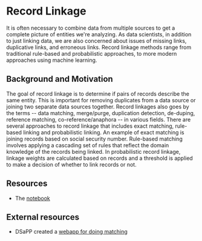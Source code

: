 # Record Linkage

It is often necessary to combine data from multiple sources to get a complete picture of entities we're analyzing. As data scientists, in addition to just linking data, we are also concerned
about issues of missing links, duplicative links, and erroneous links.
Record linkage methods range from traditional rule-based and
probabilistic approaches, to more modern approaches using machine learning.

## Background and Motivation

The goal of record linkage is to determine if pairs of records describe
the same entity. This is important for removing duplicates from a data
source or joining two separate data sources together. Record linkages
also goes by the terms -- data matching, merge/purge, duplication detection,
de-duping, reference matching, co-reference/anaphora -- in various fields. There
are several approaches to record linkage that includes exact matching,
rule-based linking and probabilistic linking. An example of exact matching
is joining records based on social security number. Rule-based matching
involves applying a cascading set of rules that reflect the domain knowledge
of the records being linked. In probabilistic record linkage, linkage weights
are calculated based on records and a threshold is applied to make a decision
of whether to link records or not.


## Resources

- The [notebook](https://github.com/dssg/hitchhikers-guide/blob/master/sources/curriculum/2_data_exploration_and_analysis/record-linkage/RecordLinkage.ipynb)

## External resources

- DSaPP created a [webapp for doing matching](https://github.com/dssg/matching-tool)

